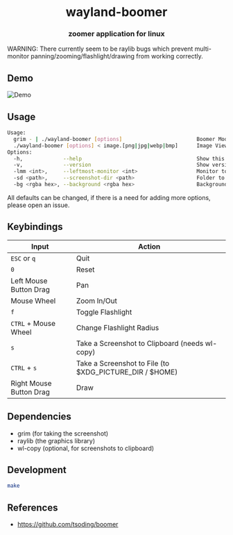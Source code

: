 <div align="center">
  <h1>wayland-boomer</h1>
  <h3>zoomer application for linux</h3>
</div>

WARNING: There currently seem to be raylib bugs which prevent multi-monitor panning/zooming/flashlight/drawing from working correctly.

## Demo

![Demo](https://raw.githubusercontent.com/lsck0/wayland-boomer/master/assets/demo.gif)

## Usage

```sh
Usage:
  grim - | ./wayland-boomer [options]                        Boomer Mode
  ./wayland-boomer [options] < image.[png|jpg|webp|bmp]      Image Viewer Mode
Options:
  -h,             --help                                     Show this message and exit.
  -v,             --version                                  Show version and exit.
  -lmm <int>,     --leftmost-monitor <int>                   Monitor to place the window origin on.
  -sd <path>,     --screenshot-dir <path>                    Folder to save screenshots in.
  -bg <rgba hex>, --background <rgba hex>                    Background color.

```

All defaults can be changed, if there is a need for adding more options, please open an issue.

## Keybindings

| Input                   | Action                                                  |
| ----------------------- | ------------------------------------------------------- |
| `ESC` or `q`            | Quit                                                    |
| `0`                     | Reset                                                   |
| Left Mouse Button Drag  | Pan                                                     |
| Mouse Wheel             | Zoom In/Out                                             |
| `f`                     | Toggle Flashlight                                       |
| `CTRL` + Mouse Wheel    | Change Flashlight Radius                                |
| `s`                     | Take a Screenshot to Clipboard (needs wl-copy)          |
| `CTRL` + `s`            | Take a Screenshot to File (to $XDG_PICTURE_DIR / $HOME) |
| Right Mouse Button Drag | Draw                                                    |

## Dependencies

- grim (for taking the screenshot)
- raylib (the graphics library)
- wl-copy (optional, for screenshots to clipboard)

## Development

```sh
make
```

## References

- https://github.com/tsoding/boomer
